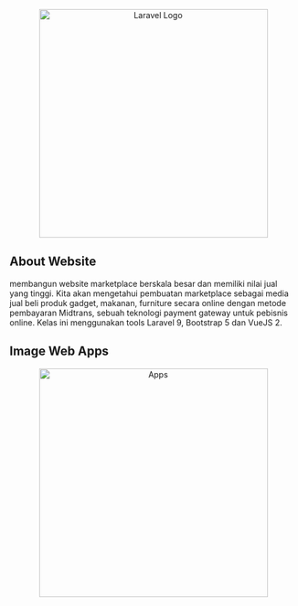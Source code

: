 <p align="center"><a href="https://laravel.com" target="_blank"><img src="https://raw.githubusercontent.com/laravel/art/master/logo-lockup/5%20SVG/2%20CMYK/1%20Full%20Color/laravel-logolockup-cmyk-red.svg" width="400" alt="Laravel Logo"></a></p>



## About Website

membangun website marketplace berskala besar dan memiliki nilai jual yang tinggi. Kita akan mengetahui pembuatan marketplace sebagai media jual beli produk gadget, makanan, furniture secara online dengan metode pembayaran Midtrans, sebuah teknologi payment gateway untuk pebisnis online. Kelas ini menggunakan tools Laravel 9, Bootstrap 5 dan VueJS 2.

## Image Web Apps 

<p align="center"><img src="https://buildwithangga.com/storage/assets/screenshots/UhVl03tAQlscxtBwQzvXiq1AlRcr6h0ZV4KYt2Jc.jpeg" width="400" alt="Apps"></a></p>


